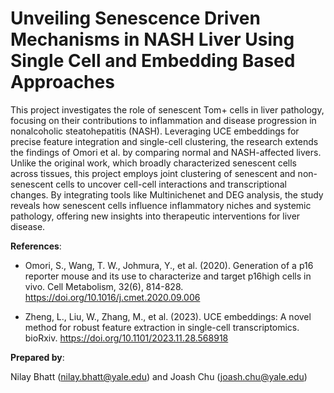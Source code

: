 # Unveiling Senescence Driven Mechanisms in NASH Liver Using Single Cell and Embedding Based Approaches

This project investigates the role of senescent Tom+ cells in liver pathology, focusing on their contributions to inflammation and disease progression in nonalcoholic steatohepatitis (NASH). Leveraging UCE embeddings for precise feature integration and single-cell clustering, the research extends the findings of Omori et al. by comparing normal and NASH-affected livers. Unlike the original work, which broadly characterized senescent cells across tissues, this project employs joint clustering of senescent and non-senescent cells to uncover cell-cell interactions and transcriptional changes. By integrating tools like Multinichenet and DEG analysis, the study reveals how senescent cells influence inflammatory niches and systemic pathology, offering new insights into therapeutic interventions for liver disease.

**References**:

- Omori, S., Wang, T. W., Johmura, Y., et al. (2020). Generation of a p16 reporter mouse and its use to characterize and target p16high cells in vivo. Cell Metabolism, 32(6), 814-828. https://doi.org/10.1016/j.cmet.2020.09.006
  
- Zheng, L., Liu, W., Zhang, M., et al. (2023). UCE embeddings: A novel method for robust feature extraction in single-cell transcriptomics. bioRxiv. https://doi.org/10.1101/2023.11.28.568918

**Prepared by**:

Nilay Bhatt (nilay.bhatt@yale.edu) and Joash Chu (joash.chu@yale.edu)
